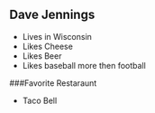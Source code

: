 ## Dave Jennings
* Lives in Wisconsin
* Likes Cheese
* Likes Beer
* Likes baseball more then football

###Favorite Restaraunt 
- Taco Bell
